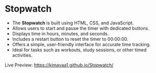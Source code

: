# Stopwatch
- The **Stopwatch** is built using HTML, CSS, and JavaScript.  
- Allows users to start and pause the timer with dedicated buttons.  
- Displays time in hours, minutes, and seconds.  
- Includes a restart button to reset the timer to 00:00:00.
- Offers a simple, user-friendly interface for accurate time tracking.  
- Ideal for tasks such as workouts, study sessions, or other timed activities.

Live Preview: https://kimayaa1.github.io/Stopwatch/
